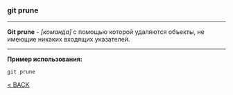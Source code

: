 ### git prune
---

**Git prune** - *[команда]* с помощью которой удаляются объекты, не имеющие никаких входящих указателей.

---
**Пример использования:**
```bash=
git prune
```

[< BACK](./readme.md)
